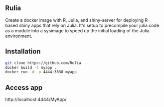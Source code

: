 ## Rulia
Create a docker image with R, Julia, and shiny-server for deploying R-based shiny apps that rely on Julia. It's setup to precompile your julia code as a module into a sysimage to speed up the initial loading of the Julia environment.

## Installation
```sh
git clone https://github.com/Rulia
docker build -t myapp .
docker run -d -p 4444:3838 myapp
```

## Access app
http://localhost:4444/MyApp/